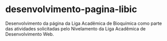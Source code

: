 # desenvolvimento-pagina-libic
Desenvolvimento da página da Liga Acadêmica de Bioquímica como parte das atividades solicitadas pelo Nivelamento da Liga Acadêmica de Desenvolvimento Web.
